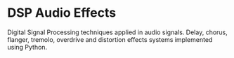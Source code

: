 # DSP Audio Effects
Digital Signal Processing techniques applied in audio signals. Delay, chorus, flanger, tremolo, overdrive and distortion effects systems implemented using Python.
